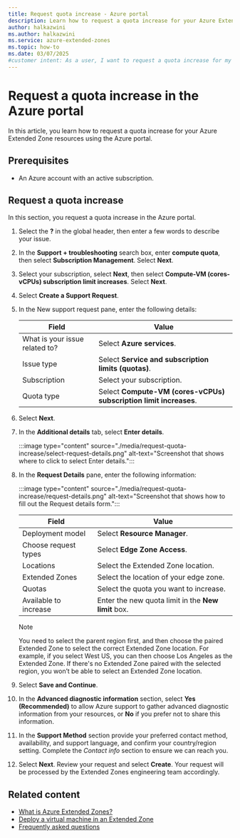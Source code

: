 ```yaml
---
title: Request quota increase - Azure portal
description: Learn how to request a quota increase for your Azure Extended Zone resources using the Azure portal.
author: halkazwini
ms.author: halkazwini
ms.service: azure-extended-zones
ms.topic: how-to
ms.date: 03/07/2025
#customer intent: As a user, I want to request a quota increase for my Azure Extended Zone resources so that I can manage my resources effectively.
---
```


# Request a quota increase in the Azure portal

In this article, you learn how to request a quota increase for your Azure Extended Zone resources using the Azure portal.

## Prerequisites

- An Azure account with an active subscription.

## Request a quota increase

In this section, you request a quota increase in the Azure portal.

1. Select the **?** in the global header, then enter a few words to describe your issue.

1. In the **Support + troubleshooting** search box, enter **compute quota**, then select **Subscription Management**. Select **Next**.

1. Select your subscription, select **Next**, then select **Compute-VM (cores-vCPUs) subscription limit increases**. Select **Next**.

1. Select **Create a Support Request**.

1. In the New support request pane, enter the following details:

    | Field          | Value                                                   |
    |----------------|---------------------------------------------------------|
    | What is your issue related to? | Select **Azure services**.                    |    
    | Issue type     | Select **Service and subscription limits (quotas)**.            |
    | Subscription   | Select your subscription.                                       |
    | Quota type     | Select **Compute-VM (cores-vCPUs) subscription limit increases**. |

1. Select **Next**. 

1. In the **Additional details** tab, select **Enter details**.

    :::image type="content" source="./media/request-quota-increase/select-request-details.png" alt-text="Screenshot that shows where to click to select Enter details.":::
 
1. In the **Request Details** pane, enter the following information:

    :::image type="content" source="./media/request-quota-increase/request-details.png" alt-text="Screenshot that shows how to fill out the Request details form.":::


    | Field          | Value                                                   |
    |----------------|---------------------------------------------------------|
    | Deployment model | Select **Resource Manager**.                           |
    | Choose request types | Select **Edge Zone Access**.                           |
    | Locations       | Select the Extended Zone location.                     |
    | Extended Zones   | Select the location of your edge zone.                          |
    | Quotas        | Select the quota you want to increase.               |
    | Available to increase | Enter the new quota limit in the **New limit** box.              |


    > [!NOTE]
    > You need to select the parent region first, and then choose the paired Extended Zone to select the correct Extended Zone location. For example, if you select West US, you can then choose Los Angeles as the Extended Zone. If there's no Extended Zone paired with the selected region, you won’t be able to select an Extended Zone location.

1. Select **Save and Continue**. 

1. In the **Advanced diagnostic information** section, select **Yes (Recommended)** to allow Azure support to gather advanced diagnostic information from your resources, or **No** if you prefer not to share this information.

1. In the **Support Method** section provide your preferred contact method, availability, and support language, and confirm your country/region setting. Complete the *Contact info* section to ensure we can reach you.

1. Select **Next**. Review your request and select **Create**. Your request will be processed by the Extended Zones engineering team accordingly.

## Related content

- [What is Azure Extended Zones?](overview.md)
- [Deploy a virtual machine in an Extended Zone](deploy-vm-portal.md)
- [Frequently asked questions](faq.md)